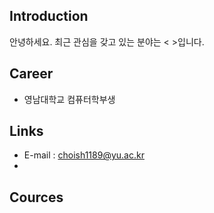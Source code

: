 ## Introduction
안녕하세요.
최근 관심을 갖고 있는 분야는 < >입니다.
## Career
- 영남대학교 컴퓨터학부생
## Links
- E-mail : choish1189@yu.ac.kr
- 
## Cources
